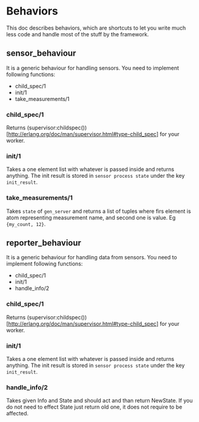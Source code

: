 # Behaviors

This doc describes behaviors, which are shortcuts to let you write much less code and handle most of the stuff by the framework.

## sensor_behaviour
It is a generic behaviour for handling sensors.
You need to implement following functions:
 - child_spec/1
 - init/1
 - take_measurements/1

### child_spec/1
Returns (supervisor:childspec())[http://erlang.org/doc/man/supervisor.html#type-child_spec] for your worker.

### init/1
Takes a one element list with whatever is passed inside and returns anything.
The init result is stored in `sensor process state` under the key `init_result`.

### take_measurements/1
Takes `state` of `gen_server` and returns a list of tuples where firs element is atom representing measurement name, and second one is value. Eg `{my_count, 12}`.

## reporter_behaviour
It is a generic behaviour for handling data from sensors.
You need to implement following functions:
 - child_spec/1
 - init/1
 - handle_info/2

### child_spec/1
Returns (supervisor:childspec())[http://erlang.org/doc/man/supervisor.html#type-child_spec] for your worker.

### init/1
Takes a one element list with whatever is passed inside and returns anything.
The init result is stored in `sensor process state` under the key `init_result`.

### handle_info/2
Takes given Info and State and should act and than return NewState. If you do not need to effect State just return old one, it does not require to be affected.
